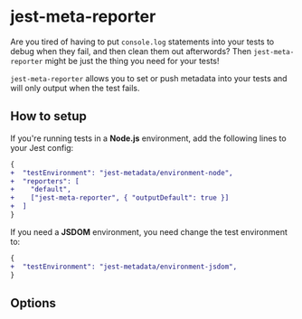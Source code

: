 # jest-meta-reporter

Are you tired of having to put `console.log` statements into your tests to debug when they fail, and then clean them out afterwords?
Then `jest-meta-reporter` might be just the thing you need for your tests!

`jest-meta-reporter` allows you to set or push metadata into your tests and will only output when the test fails.

## How to setup

If you're running tests in a **Node.js** environment, add the following lines to your Jest config:

```diff
{
+  "testEnvironment": "jest-metadata/environment-node",
+  "reporters": [
+    "default",
+    ["jest-meta-reporter", { "outputDefault": true }]
+  ]
}
```

If you need a **JSDOM** environment, you need change the test environment to:

```diff
{
+  "testEnvironment": "jest-metadata/environment-jsdom",
}
```



## Options